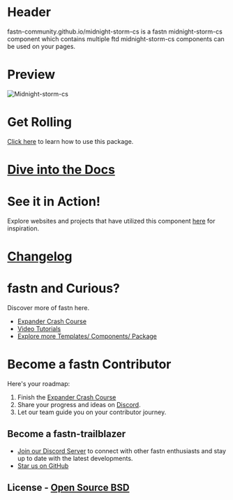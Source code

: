 # Header

fastn-community.github.io/midnight-storm-cs is a fastn midnight-storm-cs component which contains
multiple ftd midnight-storm-cs components can be used on your pages.

# Preview

![Midnight-storm-cs](static/midnight-storm-cs-screenshot.png)

# Get Rolling

[Click here](https://fastn-community.github.io/midnight-storm-cs/) to learn how to use this package.

# [Dive into the Docs](https://fastn-community.github.io/midnight-storm-cs/)

# See it in Action! 

Explore websites and projects that have utilized this component [here](https://fastn.com/home/)
for inspiration.


# [Changelog](Changelog.md)

# fastn and Curious?

Discover more of fastn here.

- [Expander Crash Course](https://fastn.com/expander/)
- [Video Tutorials](https://fastn.com/expander/hello-world/-/build/)
- [Explore more Templates/ Components/ Package](https://fastn.com/featured/)

# Become a fastn Contributor

Here's your roadmap:

1.  Finish the [Expander Crash Course](https://fastn.com/expander/)
2.  Share your progress and ideas on [Discord](https://discord.gg/bucrdvptYd).
3.  Let our team guide you on your contributor journey.

## Become a fastn-trailblazer

- [Join our Discord Server](https://discord.gg/bucrdvptYd) to connect with other fastn enthusiasts and stay up to date with the latest developments.
- [Star us on GitHub](https://github.com/fastn-stack/fastn/)

## License - [Open Source BSD](https://github.com/fastn-community/midnight-storm-cs/blob/main/LICENSE)

